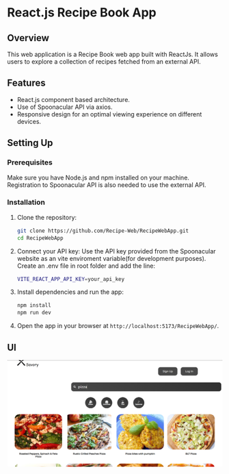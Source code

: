 # React.js Recipe Book App

## Overview

This web application is a Recipe Book web app built with ReactJs. It allows users to explore a collection of recipes fetched from an external API.

## Features

- React.js component based architecture.
- Use of Spoonacular API via axios.
- Responsive design for an optimal viewing experience on different devices.


## Setting Up

### Prerequisites

Make sure you have Node.js and npm installed on your machine. Registration to Spoonacular API is also needed to use the external API.

### Installation

1. Clone the repository:

   ```bash
   git clone https://github.com/Recipe-Web/RecipeWebApp.git
   cd RecipeWebApp
   ```
2. Connect your API key:
   Use the API key provided from the Spoonacular website as an vite enviroment variable(for development purposes). Create an .env file in root folder and add the line:
   ```bash
   VITE_REACT_APP_API_KEY=your_api_key
   ```
4. Install dependencies and run the app:

   ```bash
   npm install
   npm run dev
   ```

5. Open the app in your browser at `http://localhost:5173/RecipeWebApp/`.

## UI

![Screenshot](./public/recipe-book.png)

